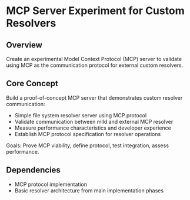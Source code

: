 # MCP Server Experiment for Custom Resolvers

## Overview

Create an experimental Model Context Protocol (MCP) server to validate using MCP as the communication protocol for external custom resolvers.

## Core Concept

Build a proof-of-concept MCP server that demonstrates custom resolver communication:

- Simple file system resolver server using MCP protocol
- Validate communication between mlld and external MCP resolver
- Measure performance characteristics and developer experience
- Establish MCP protocol specification for resolver operations

Goals: Prove MCP viability, define protocol, test integration, assess performance.

## Dependencies

- MCP protocol implementation
- Basic resolver architecture from main implementation phases